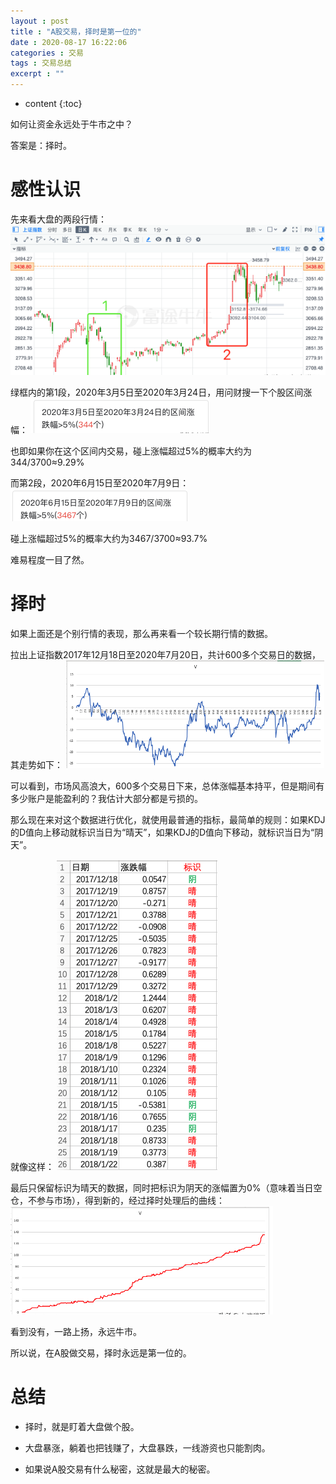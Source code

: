 ```yaml
---
layout : post
title : "A股交易，择时是第一位的"
date : 2020-08-17 16:22:06
categories : 交易
tags : 交易总结
excerpt : ""
---
```


* content
{:toc}


如何让资金永远处于牛市之中？

答案是：择时。


# 感性认识
先来看大盘的两段行情：
![image](/images/summary/20200817-01.png)

绿框内的第1段，2020年3月5日至2020年3月24日，用问财搜一下个股区间涨幅：
![image](/images/summary/20200817-02.png)


也即如果你在这个区间内交易，碰上涨幅超过5%的概率大约为344/3700≈9.29%

而第2段，2020年6月15日至2020年7月9日：
![image](/images/summary/20200817-03.png)

碰上涨幅超过5%的概率大约为3467/3700≈93.7%

难易程度一目了然。



# 择时
如果上面还是个别行情的表现，那么再来看一个较长期行情的数据。

拉出上证指数2017年12月18日至2020年7月20日，共计600多个交易日的数据，其走势如下：
![image](/images/summary/20200817-04.png)

可以看到，市场风高浪大，600多个交易日下来，总体涨幅基本持平，但是期间有多少账户是能盈利的？我估计大部分都是亏损的。



那么现在来对这个数据进行优化，就使用最普通的指标，最简单的规则：如果KDJ的D值向上移动就标识当日为“晴天”，如果KDJ的D值向下移动，就标识当日为“阴天”。

就像这样：
![image](/images/summary/20200817-05.png)


最后只保留标识为晴天的数据，同时把标识为阴天的涨幅置为0%（意味着当日空仓，不参与市场），得到新的，经过择时处理后的曲线：
![image](/images/summary/20200817-06.png)


看到没有，一路上扬，永远牛市。

所以说，在A股做交易，择时永远是第一位的。



# 总结
* 择时，就是盯着大盘做个股。

* 大盘暴涨，躺着也把钱赚了，大盘暴跌，一线游资也只能割肉。

* 如果说A股交易有什么秘密，这就是最大的秘密。
















